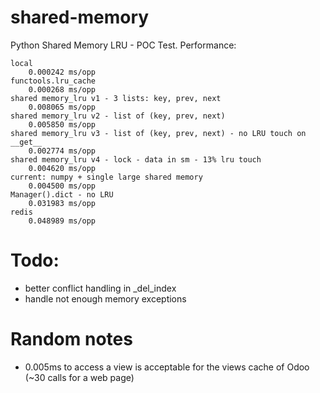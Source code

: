 # shared-memory

Python Shared Memory LRU - POC Test. Performance:

```
local
    0.000242 ms/opp
functools.lru_cache
    0.000268 ms/opp
shared memory_lru v1 - 3 lists: key, prev, next
    0.008065 ms/opp
shared memory_lru v2 - list of (key, prev, next)
    0.005850 ms/opp
shared memory_lru v3 - list of (key, prev, next) - no LRU touch on __get__
    0.002774 ms/opp
shared memory_lru v4 - lock - data in sm - 13% lru touch
    0.004620 ms/opp
current: numpy + single large shared memory
    0.004500 ms/opp
Manager().dict - no LRU
    0.031983 ms/opp
redis
    0.048989 ms/opp
```

# Todo:

- better conflict handling in _del_index
- handle not enough memory exceptions

# Random notes

- 0.005ms to access a view is acceptable for the views cache of Odoo (~30 calls for a web page)
